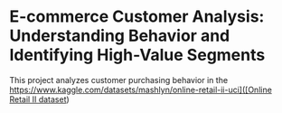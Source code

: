 # E-commerce Customer Analysis: Understanding Behavior and Identifying High-Value Segments

This project analyzes customer purchasing behavior in the [https://www.kaggle.com/datasets/mashlyn/online-retail-ii-uci]([Online Retail II dataset](https://www.kaggle.com/datasets/mashlyn/online-retail-ii-uci))

